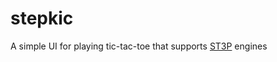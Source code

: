 # stepkic

A simple UI for playing tic-tac-toe that supports [ST3P](https://gist.github.com/artfuldev/47ef277cf4bbbfdf0eed4750b8821c8c) engines

